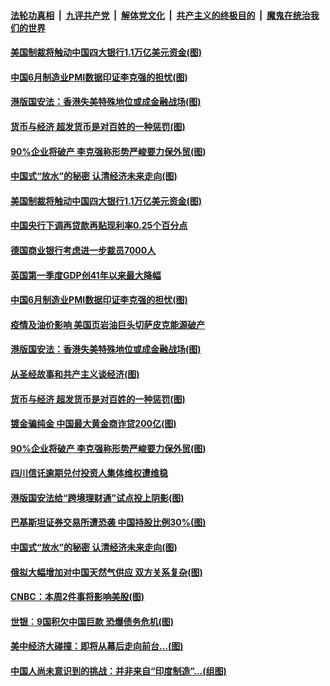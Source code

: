 ####  [法轮功真相](../../../../basic/blob/master/README.md?t=07011302) &nbsp;|&nbsp; [九评共产党](../../../../9ping.md/blob/master/README.md?t=07011302) &nbsp;|&nbsp; [解体党文化](../../../../jtdwh.md/blob/master/README.md?t=07011302)  &nbsp;|&nbsp; [共产主义的终极目的](../../../../gczydzjmd.md/blob/master/README.md?t=07011302) &nbsp;|&nbsp; [魔鬼在统治我们的世界](../../../../mgztzwmdsj.md/blob/master/README.md?t=07011302) 

#### [美国制裁将触动中国四大银行1.1万亿美元资金(图)](../pages/p5/938247.md?t=07011302) 

#### [中国6月制造业PMI数据印证李克强的担忧(图)](../pages/p5/938245.md?t=07011302) 

#### [港版国安法：香港失美特殊地位或成金融战场(图)](../pages/p5/938230.md?t=07011302) 

#### [货币与经济 超发货币是对百姓的一种惩罚(图)](../pages/p5/938130.md?t=07011302) 

#### [90%企业将破产 李克强称形势严峻要力保外贸(图)](../pages/p5/938142.md?t=07011302) 

#### [中国式“放水”的秘密 认清经济未来走向(图)](../pages/p5/938113.md?t=07011302) 

#### [美国制裁将触动中国四大银行1.1万亿美元资金(图)](../pages/p5/938247.md?t=07011302) 

#### [中国央行下调再贷款再贴现利率0.25个百分点](../pages/p5/938264.md?t=07011302) 

#### [德国商业银行考虑进一步裁员7000人](../pages/p5/938262.md?t=07011302) 

#### [英国第一季度GDP创41年以来最大降幅](../pages/p5/938261.md?t=07011302) 

#### [中国6月制造业PMI数据印证李克强的担忧(图)](../pages/p5/938245.md?t=07011302) 

#### [疫情及油价影响 美国页岩油巨头切萨皮克能源破产](../pages/p5/938232.md?t=07011302) 

#### [港版国安法：香港失美特殊地位或成金融战场(图)](../pages/p5/938230.md?t=07011302) 

#### [从圣经故事和共产主义谈经济(图)](../pages/p5/938133.md?t=07011302) 

#### [货币与经济 超发货币是对百姓的一种惩罚(图)](../pages/p5/938130.md?t=07011302) 

#### [镀金骗纯金 中国最大黄金商诈贷200亿(图)](../pages/p5/938160.md?t=07011302) 

#### [90%企业将破产 李克强称形势严峻要力保外贸(图)](../pages/p5/938142.md?t=07011302) 

#### [四川信讬逾期兑付投资人集体维权遭维稳](../pages/p5/938159.md?t=07011302) 

#### [港版国安法给“跨境理财通”试点投上阴影(图)](../pages/p5/938156.md?t=07011302) 

#### [巴基斯坦证券交易所遭恐袭 中国持股比例30%(图)](../pages/p5/938118.md?t=07011302) 

#### [中国式“放水”的秘密 认清经济未来走向(图)](../pages/p5/938113.md?t=07011302) 

#### [俄拟大幅增加对中国天然气供应 双方关系复杂(图)](../pages/p5/938110.md?t=07011302) 

#### [CNBC：本周2件事将影响美股(图)](../pages/p5/938078.md?t=07011302) 

#### [世银︰9国积欠中国巨款 恐爆债务危机(图)](../pages/p5/938074.md?t=07011302) 

#### [美中经济大碰撞：即将从幕后走向前台…(图)](../pages/p5/938024.md?t=07011302) 

#### [中国人尚未意识到的挑战：并非来自“印度制造”…(组图)](../pages/p5/938013.md?t=07011302) 

